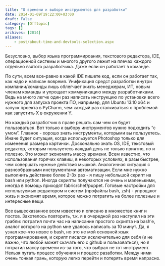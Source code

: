 ```yaml
---
title: "О времени и выборе инструментов для разработки"
date: 2014-01-09T19:22:00+03:00
draft: False
category: [Offtopic]
tags: []
archives: [2014]
aliases:
    - post/about-time-and-devtools-selection.aspx
---
```



Безусловно, выбор языка программироания, текстового редактора, IDE, операционной системы и многого другого лежит на плечах каждого отдельно взятого разработчика. Даже если он работает в команде.

По сути, всем все-равно в какой IDE пишете код, если он работает так, как надо и написан вовремя. Унификация средст разработки внутри компании/команды лишь облегчает жизть менеджерам, ИТ, новым членам команды и упрощает коммуникацию между разработчиками. Ведь на много легче один раз написать инструкцию по установки всего нужного для запуска проекта ПО, например, для Ubuntu 13.10 x64 и запуск проекта в PyCharm, чем каждый раз сталкиваться с проблемой как запустить X в окружении Y.

Но каждый разработчик в праве решать сам чем он будет пользоваться. Вот только к выбору инструментов нужно подходить “с умом”. Главное - хорошо знать инструменты, которыми вы пользуетесь. Иначе будет ситуация, когда используется Photoshop только для изменения размера картинки. Досконально знать OS, IDE, текстовый редактор, которым пользуетесь каждый день не только приятно, но и полезно. Это может экономить массу времени. Всем известно, что использования горячих клавиш, в некоторых условиях, в разы быстрее, чем совершать нужные действия мышкой. Аналогичная ситуация с разнообразными инструментами автоматизации. Если мне нужно выполнить действиее более 2-3х раз - я пишу небольшой скрипт на bash или python. Иногда скрипты получаются не очень и маленькими, иногда в помощь приходят fabric/chef/puppet. Готовые настройки для используемых редактором и систем (профайлы bash, zsh) - упрощают жизь и экономят время, которое можно потратить на более полезные и интересные вещи.

Все вышесказанное всем известно и описано в множестве книг и постов. Захотелось повторить, т.к. я в очередной раз наступил на эти грабли: потратил почти час на написание простого скрипта на bash’е, аналог которого на python мне удалось написать за 10 минут. Да, я узнал кое-что новое о bash, но это не мой основной язык программирования, и скрипт писался исключительно для себя (и не важно, что любой может скачать его с github и пользоваться), но я потратил массу времени из-за того, что выбрал не тот инструмент. Нельзя путать процесс обучения и процесс разаботки. Между ними очень тонкая грань, которую легко перейти и потерять время напрасно.

